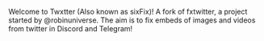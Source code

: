 Welcome to Twxtter (Also known as sixFix)! A fork of fxtwitter, a project started by @robinuniverse. The aim is to fix embeds of images and videos from twitter in Discord and Telegram!
